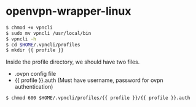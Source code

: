 # openvpn-wrapper-linux

```bash
$ chmod +x vpncli
$ sudo mv vpncli /usr/local/bin
$ vpncli -h
$ cd $HOME/.vpncli/profiles
$ mkdir {{ profile }}
```


Inside the profile directory, we should have two files.
  - .ovpn config file
  - {{ profile }}.auth (Must have username, password for ovpn authentication)

`$ chmod 600 $HOME/.vpncli/profiles/{{ profile }}/{{ profile }}.auth`
 
